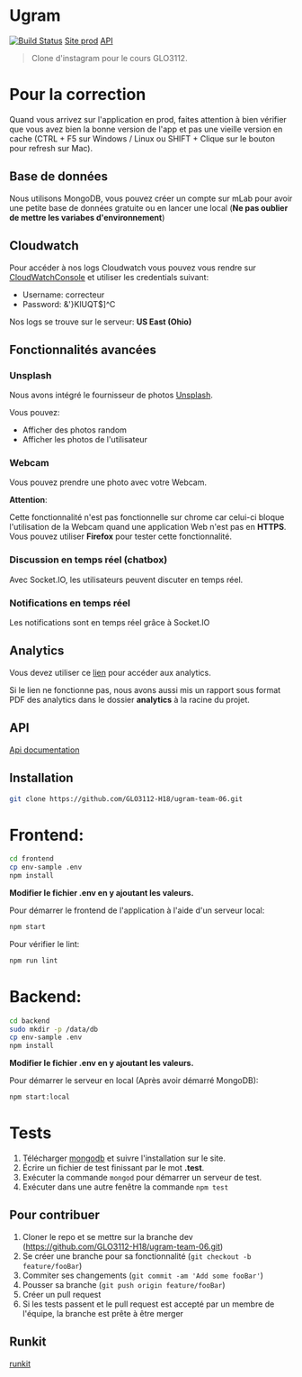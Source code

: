 # Ugram

[![Build Status](https://travis-ci.com/GLO3112-H18/ugram-team-06.svg?token=oFRzF26Q45xGBoB8qvZi&branch=dev)](https://travis-ci.com/GLO3112-H18/ugram-team-06)
[Site prod](http://u-gram-dev.s3-website.ca-central-1.amazonaws.com)
[API](http://ugram-env.us-east-2.elasticbeanstalk.com/)
> Clone d'instagram pour le cours GLO3112.

# Pour la correction

Quand vous arrivez sur l'application en prod, faites attention à bien vérifier que vous avez bien la bonne version de l'app et pas une vieille version en cache (CTRL + F5 sur Windows / Linux ou SHIFT + Clique sur le bouton pour refresh sur Mac).

## Base de données
Nous utilisons MongoDB, vous pouvez créer un compte sur mLab pour avoir une petite base de données gratuite ou en lancer une local (**Ne pas oublier de mettre les variabes d'environnement**)

## Cloudwatch
Pour accéder à nos logs Cloudwatch vous pouvez vous rendre sur [CloudWatchConsole](https://977610490635.signin.aws.amazon.com/console)  et utiliser les credentials suivant:
- Username: correcteur
- Password: &'}KlUQT$]^C

Nos logs se trouve sur le serveur: **US East (Ohio)**

## Fonctionnalités avancées

### Unsplash
Nous avons intégré le fournisseur de photos [Unsplash](https://unsplash.com/).

Vous pouvez:
- Afficher des photos random
- Afficher les photos de l'utilisateur

### Webcam
Vous pouvez prendre une photo avec votre Webcam.

**Attention**:

Cette fonctionnalité n'est pas fonctionnelle sur chrome car celui-ci bloque l'utilisation de la Webcam quand une application Web n'est pas en **HTTPS**. Vous pouvez utiliser **Firefox** pour tester cette fonctionnalité.

### Discussion en temps réel (chatbox)
Avec Socket.IO, les utilisateurs peuvent discuter en temps réel.

### Notifications en temps réel
Les notifications sont en temps réel grâce à Socket.IO

## Analytics
Vous devez utiliser ce [lien](https://analytics.google.com/analytics/web/template?uid=ADzRCOhETsmnNlWol4LuJg) pour accéder aux analytics.

Si le lien ne fonctionne pas, nous avons aussi mis un rapport sous format PDF des analytics dans le dossier **analytics** à la racine du projet.

## API

[Api documentation](https://documenter.getpostman.com/view/4118771/ugram-team06/RW1XK1QH)

## Installation

```sh
git clone https://github.com/GLO3112-H18/ugram-team-06.git
```
# Frontend:

```sh
cd frontend
cp env-sample .env
npm install
```
**Modifier le fichier .env en y ajoutant les valeurs.**

Pour démarrer le frontend de l'application à l'aide d'un serveur local:

```sh
npm start
```

Pour vérifier le lint:
```sh
npm run lint
```

# Backend:
```sh
cd backend
sudo mkdir -p /data/db
cp env-sample .env
npm install
```
**Modifier le fichier .env en y ajoutant les valeurs.**

Pour démarrer le serveur en local (Après avoir démarré MongoDB):
```sh
npm start:local
```

# Tests
1. Télécharger [mongodb](https://www.mongodb.com/download-center?_ga=2.118641097.1175779120.1520910751-1426939000.1520370737#production) et suivre l'installation sur le site.
2. Écrire un fichier de test finissant par le mot **.test**.
3. Exécuter la commande ```mongod``` pour démarrer un serveur de test.
4. Exécuter dans une autre fenêtre la commande  ```npm test```

## Pour contribuer

1. Cloner le repo et se mettre sur la branche dev (<https://github.com/GLO3112-H18/ugram-team-06.git>)
2. Se créer une branche pour sa fonctionnalité (`git checkout -b feature/fooBar`)
3. Commiter ses changements (`git commit -am 'Add some fooBar'`)
4. Pousser sa branche (`git push origin feature/fooBar`)
5. Créer un pull request
6. Si les tests passent et le pull request est accepté par un membre de l'équipe, la branche est prête à être merger

## Runkit

[runkit](https://runkit.com/gabswim/ugram)
